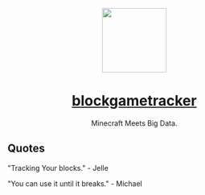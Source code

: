 <p align="center">
  <a href="https://github.com/blockgametracker/blockgametracker/blob/main/apps/web/public/android-chrome-192x192.png?raw=true">
    <img src="https://blockgametracker.gg" height="128">
    <h1 align="center">blockgametracker</h1>
  </a>
</p>

<p align="center">Minecraft Meets Big Data.</p>

## Quotes

"Tracking Your blocks." - Jelle

"You can use it until it breaks." - Michael
